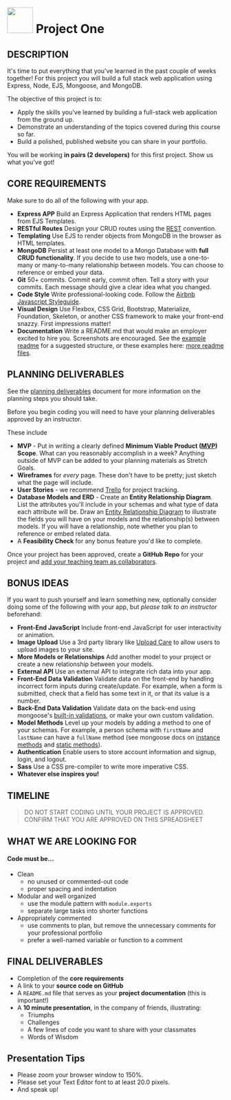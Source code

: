 # <img src="https://cloud.githubusercontent.com/assets/7833470/10423298/ea833a68-7079-11e5-84f8-0a925ab96893.png" width="60"> Project One

## DESCRIPTION

It's time to put everything that you've learned in the past couple of weeks together! For this project you will build a full stack web application using Express, Node, EJS, Mongoose, and MongoDB.

The objective of this project is to:

* Apply the skills you've learned by building a full-stack web application from the ground up.
* Demonstrate an understanding of the topics covered during this course so far.
* Build a polished, published website you can share in your portfolio.  

You will be working **in pairs (2 developers)** for this first project. Show us what you've got!

## CORE REQUIREMENTS
Make sure to do all of the following with your app.

* **Express APP** Build an Express Application that renders HTML pages from EJS Templates.
* **RESTful Routes** Design your CRUD routes using the [REST](https://git.generalassemb.ly/sf-sei-1/express-dynamic-routes#restful-routing-preview) convention.
* **Templating** Use EJS to render objects from MongoDB in the browser as HTML templates.  
* **MongoDB** Persist at least one model to a Mongo Database with **full CRUD functionality**. If you decide to use two models, use a one-to-many or many-to-many relationship between models. You can choose to reference or embed your data.
* **Git** 50+ commits. Commit early, commit often. Tell a story with your commits. Each message should give a clear idea what you changed.
* **Code Style** Write professional-looking code. Follow the [Airbnb Javascript Styleguide](https://github.com/airbnb/javascript).
* **Visual Design** Use Flexbox, CSS Grid, Bootstrap, Materialize, Foundation, Skeleton, or another CSS framework to make your front-end snazzy. First impressions matter!
* **Documentation** Write a README.md that would make an employer excited to hire you. Screenshots are encouraged. See the [example readme](./example-readme.md) for a suggested structure, or these examples here: [more readme files](https://git.generalassemb.ly/wc-seir-1207/Project_Planning_Examples).

## PLANNING DELIVERABLES

See the [planning deliverables](./planning.md) document for more information on the planning steps you should take.

Before you begin coding you will need to have your planning deliverables approved by an instructor.

These include
  * **MVP** - Put in writing a clearly defined **Minimum Viable Product ([MVP](http://en.wikipedia.org/wiki/Minimum_viable_product)) Scope**. What can you reasonably accomplish in a week? Anything outside of MVP can be added to your planning materials as Stretch Goals.
  * **Wireframes** for _every_ page. These don't have to be pretty; just sketch what the page will include.
  * **User Stories** - we recommend [Trello](https://trello.com/) for project tracking.
  * **Database Models and ERD** - Create an **Entity Relationship Diagram**. List the attributes you'll include in your schemas and what type of data each attribute will be. Draw an [Entity Relationship Diagram](./readme-assets/erd.png) to illustrate the fields you will have on your models and the relationship(s) between models. If you will have a relationship, note whether you plan to reference or embed related data.
  * A **Feasibility Check** for any bonus feature you'd like to complete.


Once your project has been approved, create a **GitHub Repo** for your project and [add your teaching team as collaborators](https://help.github.com/articles/adding-collaborators-to-a-personal-repository/).

## BONUS IDEAS  
If you want to push yourself and learn something new, optionally consider doing some of the following with your app, but *please talk to an instructor* beforehand:

* **Front-End JavaScript** Include front-end JavaScript for user interactivity or animation.
* **Image Upload** Use a 3rd party library like [Upload Care](https://uploadcare.com/) to allow users to upload images to your site.
* **More Models or Relationships** Add another model to your project or create a new relationship between your models.
* **External API** Use an external API to integrate rich data into your app.
* **Front-End Data Validation** Validate data on the front-end by handling incorrect form inputs during create/update. For example, when a form is submitted, check that a field has some text in it, or that its value is a number.
* **Back-End Data Validation** Validate data on the back-end using mongoose's [built-in validations](http://mongoosejs.com/docs/validation.html#built-in-validators), or make your own custom validation.
* **Model Methods** Level up your models by adding a method to one of your schemas.  For example, a person schema with `firstName` and `lastName` can have a `fullName` method (see mongoose docs on [instance methods](http://mongoosejs.com/docs/guide.html#methods) and [static methods](http://mongoosejs.com/docs/guide.html#statics)).
* **Authentication** Enable users to store account information and signup, login, and logout.
* **Sass** Use a CSS pre-compiler to write more imperative CSS.
* **Whatever else inspires you!**

## TIMELINE

> DO NOT START CODING UNTIL YOUR PROJECT IS APPROVED. CONFIRM THAT YOU ARE APPROVED ON THIS SPREADSHEET

## WHAT WE ARE LOOKING FOR

#### Code must be...
* Clean   
  - no unused or commented-out code   
  - proper spacing and indentation  
* Modular and well organized   
  - use the module pattern with `module.exports`  
  - separate large tasks into shorter functions
* Appropriately commented
  - use comments to plan, but remove the unnecessary comments for your professional portfolio
  - prefer a well-named variable or function to a comment

## FINAL DELIVERABLES

* Completion of the **core requirements**
* A link to your **source code on GitHub**
* A `README.md` file that serves as your **project documentation** (this is important!)
* A **10 minute presentation**, in the company of friends, illustrating:
    - Triumphs
    - Challenges
    - A few lines of code you want to share with your classmates
    - Words of Wisdom

## Presentation Tips
* Please zoom your browser window to 150%.
* Please set your Text Editor font to at least 20.0 pixels.
* And speak up!

<!-- ## Teams

<details>
  <summary><h3>Happy Coding :)</h3></summary>
  <ul>
   <li>DK Nam, Brooke Calhoun</li>
   <li>Satya Sette, Nicole Ndeto</li>
   <li>Cody Tsao, Greg Danko, Gonzalo Meza-Cabrera</li>
   <li>Stephany Burden, Megan Waltman</li>
   <li>Jack Mayer, Erin Ogden</li>
   <li>Neeraj Kane, Marshawn Davidson, Marshall Watrous</li>
  </ul>
</details> -->
